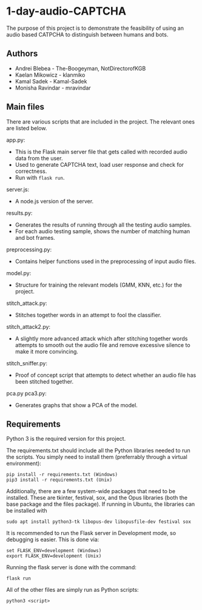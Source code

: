 # 1-day-audio-CAPTCHA

The purpose of this project is to demonstrate the feasibility of using an audio based CATPCHA to distinguish between humans and bots.

## Authors
- Andrei Blebea - The-Boogeyman, NotDirectorofKGB
- Kaelan Mikowicz - klanmiko
- Kamal Sadek - Kamal-Sadek
- Monisha Ravindar - mravindar

## Main files

There are various scripts that are included in the project. The relevant ones are listed below.

app.py:
  - This is the Flask main server file that gets called with recorded audio data from the user.
  - Used to generate CAPTCHA text, load user response and check for correctness.
  - Run with ```flask run```.

server.js:
  - A node.js version of the server.

results.py:
  - Generates the results of running through all the testing audio samples.
  - For each audio testing sample, shows the number of matching human and bot frames.

preprocessing.py:
  - Contains helper functions used in the preprocessing of input audio files.

model.py:
  - Structure for training the relevant models (GMM, KNN, etc.) for the project.

stitch_attack.py:
  - Stitches together words in an attempt to fool the classifier.

stitch_attack2.py:
  - A slightly more advanced attack which after stitching together words attempts to smooth out the audio file and remove excessive silence to make it more convincing.

stitch_sniffer.py:
  - Proof of concept script that attempts to detect whether an audio file has been stitched together.

pca.py pca3.py:
  - Generates graphs that show a PCA of the model.

## Requirements
Python 3 is the required version for this project.

The requirements.txt should include all the Python libraries needed to run the scripts. You simply need to install them (preferrably through a virtual environment):
```
pip install -r requirements.txt (Windows)
pip3 install -r requirements.txt (Unix)
```

Additionally, there are a few system-wide packages that need to be installed. These are tkinter, festival, sox, and the Opus libraries (both the base package and the files package). If running in Ubuntu, the libraries can be installed with
```
sudo apt install python3-tk libopus-dev libopusfile-dev festival sox
```

It is recommended to run the Flask server in Development mode, so debugging is easier. This is done via:
```
set FLASK_ENV=development (Windows)
export FLASK_ENV=development (Unix)
```

Running the flask server is done with the command:
```
flask run
```

All of the other files are simply run as Python scripts:
```
python3 <script>
```
